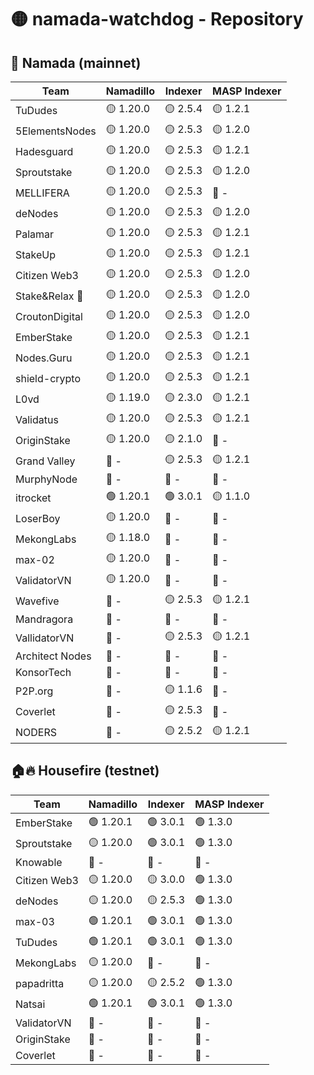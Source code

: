 # 🟡 namada-watchdog - Repository

## 🚀 Namada (mainnet)

| Team | Namadillo | Indexer | MASP Indexer |
|-|-|-|-|
| TuDudes | 🟡 1.20.0 | 🟡 2.5.4 | 🟡 1.2.1 |
| 5ElementsNodes | 🟡 1.20.0 | 🟡 2.5.3 | 🟡 1.2.0 |
| Hadesguard | 🟡 1.20.0 | 🟡 2.5.3 | 🟡 1.2.1 |
| Sproutstake | 🟡 1.20.0 | 🟡 2.5.3 | 🟡 1.2.0 |
| MELLIFERA | 🟡 1.20.0 | 🟡 2.5.3 | 🔴 - |
| deNodes | 🟡 1.20.0 | 🟡 2.5.3 | 🟡 1.2.0 |
| Palamar | 🟡 1.20.0 | 🟡 2.5.3 | 🟡 1.2.1 |
| StakeUp | 🟡 1.20.0 | 🟡 2.5.3 | 🟡 1.2.1 |
| Citizen Web3 | 🟡 1.20.0 | 🟡 2.5.3 | 🟡 1.2.0 |
| Stake&Relax 🦥 | 🟡 1.20.0 | 🟡 2.5.3 | 🟡 1.2.0 |
| CroutonDigital | 🟡 1.20.0 | 🟡 2.5.3 | 🟡 1.2.0 |
| EmberStake | 🟡 1.20.0 | 🟡 2.5.3 | 🟡 1.2.1 |
| Nodes.Guru | 🟡 1.20.0 | 🟡 2.5.3 | 🟡 1.2.1 |
| shield-crypto | 🟡 1.20.0 | 🟡 2.5.3 | 🟡 1.2.1 |
| L0vd | 🟡 1.19.0 | 🟡 2.3.0 | 🟡 1.2.1 |
| Validatus | 🟡 1.20.0 | 🟡 2.5.3 | 🟡 1.2.1 |
| OriginStake | 🟡 1.20.0 | 🟡 2.1.0 | 🔴 - |
| Grand Valley | 🔴 - | 🟡 2.5.3 | 🟡 1.2.1 |
| MurphyNode | 🔴 - | 🔴 - | 🔴 - |
| itrocket | 🟢 1.20.1 | 🟢 3.0.1 | 🟡 1.1.0 |
| LoserBoy | 🟡 1.20.0 | 🔴 - | 🔴 - |
| MekongLabs | 🟡 1.18.0 | 🔴 - | 🔴 - |
| max-02 | 🟡 1.20.0 | 🔴 - | 🔴 - |
| ValidatorVN | 🟡 1.20.0 | 🔴 - | 🔴 - |
| Wavefive | 🔴 - | 🟡 2.5.3 | 🟡 1.2.1 |
| Mandragora | 🔴 - | 🔴 - | 🔴 - |
| VallidatorVN | 🔴 - | 🟡 2.5.3 | 🟡 1.2.1 |
| Architect Nodes | 🔴 - | 🔴 - | 🔴 - |
| KonsorTech | 🔴 - | 🔴 - | 🔴 - |
| P2P.org | 🔴 - | 🟡 1.1.6 | 🔴 - |
| Coverlet | 🔴 - | 🟡 2.5.3 | 🔴 - |
| NODERS | 🔴 - | 🟡 2.5.2 | 🟡 1.2.1 |

## 🏠🔥 Housefire (testnet)

| Team | Namadillo | Indexer | MASP Indexer |
|-|-|-|-|
| EmberStake | 🟢 1.20.1 | 🟢 3.0.1 | 🟢 1.3.0 |
| Sproutstake | 🟡 1.20.0 | 🟢 3.0.1 | 🟢 1.3.0 |
| Knowable | 🔴 - | 🔴 - | 🔴 - |
| Citizen Web3 | 🟡 1.20.0 | 🟡 3.0.0 | 🟢 1.3.0 |
| deNodes | 🟡 1.20.0 | 🟡 2.5.3 | 🟢 1.3.0 |
| max-03 | 🟢 1.20.1 | 🟢 3.0.1 | 🟢 1.3.0 |
| TuDudes | 🟢 1.20.1 | 🟢 3.0.1 | 🟢 1.3.0 |
| MekongLabs | 🟡 1.20.0 | 🔴 - | 🔴 - |
| papadritta | 🟡 1.20.0 | 🟡 2.5.2 | 🟢 1.3.0 |
| Natsai | 🟢 1.20.1 | 🟢 3.0.1 | 🟢 1.3.0 |
| ValidatorVN | 🔴 - | 🔴 - | 🔴 - |
| OriginStake | 🔴 - | 🔴 - | 🔴 - |
| Coverlet | 🔴 - | 🔴 - | 🔴 - |

